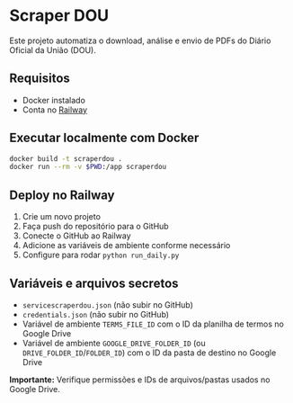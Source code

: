 # Scraper DOU

Este projeto automatiza o download, análise e envio de PDFs do Diário Oficial da União (DOU).

## Requisitos
- Docker instalado
- Conta no [Railway](https://railway.app/)

## Executar localmente com Docker
```bash
docker build -t scraperdou .
docker run --rm -v $PWD:/app scraperdou
```

## Deploy no Railway
1. Crie um novo projeto
2. Faça push do repositório para o GitHub
3. Conecte o GitHub ao Railway
4. Adicione as variáveis de ambiente conforme necessário
5. Configure para rodar `python run_daily.py`

## Variáveis e arquivos secretos
- `servicescraperdou.json` (não subir no GitHub)
- `credentials.json` (não subir no GitHub)
- Variável de ambiente `TERMS_FILE_ID` com o ID da planilha de termos no Google Drive
- Variável de ambiente `GOOGLE_DRIVE_FOLDER_ID` (ou `DRIVE_FOLDER_ID`/`FOLDER_ID`) com o ID da pasta de destino no Google Drive

**Importante:** Verifique permissões e IDs de arquivos/pastas usados no Google Drive.
